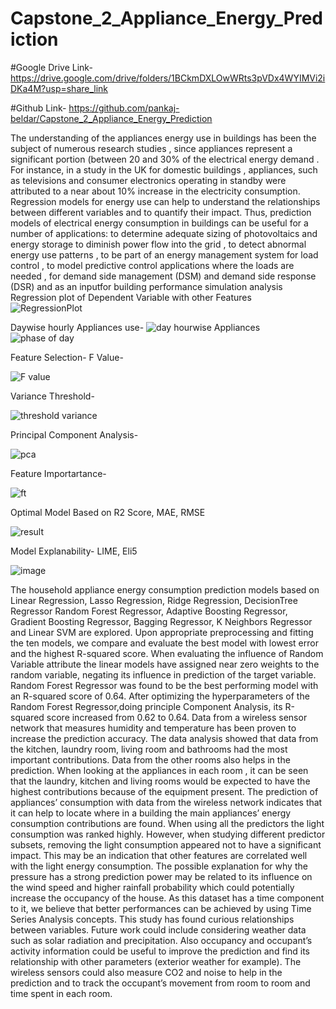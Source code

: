 # Capstone_2_Appliance_Energy_Prediction

#Google Drive Link- https://drive.google.com/drive/folders/1BCkmDXLOwWRts3pVDx4WYIMVi2iDKa4M?usp=share_link

#Github Link- https://github.com/pankaj-beldar/Capstone_2_Appliance_Energy_Prediction

The understanding of the appliances energy use in buildings has been the subject of numerous research studies , since appliances represent a significant portion (between 20 and 30% of the electrical energy demand . For instance, in a study in the UK for domestic buildings , appliances, such as televisions and consumer electronics operating in standby were attributed to a near about 10% increase in the electricity consumption. Regression models for energy use can help to understand the relationships between different variables and to quantify their impact. Thus, prediction models of electrical energy consumption in buildings can be useful for a number of applications: to determine adequate sizing of photovoltaics and energy storage to diminish power flow into the grid , to detect abnormal energy use patterns , to be part of an energy management system for load control , to model predictive control applications where the loads are needed , for demand side management (DSM) and demand side response (DSR) and as an inputfor building performance simulation analysis
Regression plot of Dependent Variable with other Features
![RegressionPlot](https://user-images.githubusercontent.com/111692879/199649195-4d1664f7-f77f-42a3-aad1-6cc368bae5e4.png)

Daywise hourly Appliances use-
![day hourwise Appliances](https://user-images.githubusercontent.com/111692879/199649307-c6a09056-bca3-4dcb-b38b-a54a1e15f233.png)
![phase of day](https://user-images.githubusercontent.com/111692879/199649394-aded34c3-db72-4abc-a097-fcde00638c97.png)

Feature Selection-
F Value-

![F value](https://user-images.githubusercontent.com/111692879/199649454-09a99f99-950f-488f-8e53-201ef203f02b.png)

Variance Threshold-

![threshold variance](https://user-images.githubusercontent.com/111692879/199649544-fde47b5f-f72b-4119-931c-950ac73be9be.png)

Principal Component Analysis-

![pca](https://user-images.githubusercontent.com/111692879/199649584-8bd1f456-8bfd-4f89-be8c-e8e0dd734f80.png)

Feature Importartance-

![ft](https://user-images.githubusercontent.com/111692879/199897746-b5a56d96-bfb0-48e8-8c41-af59468be97b.png)


Optimal Model Based on R2 Score, MAE, RMSE

![result](https://user-images.githubusercontent.com/111692879/199649795-25e666c0-d512-4b50-a2f3-1496fc6e6b81.png)

Model Explanability- LIME, Eli5

![image](https://user-images.githubusercontent.com/111692879/199649880-52ae52de-e8f2-41bc-956c-d82e571291d5.png)


The household appliance energy consumption prediction models based on Linear Regression, Lasso Regression, Ridge Regression, DecisionTree Regressor Random Forest Regressor, Adaptive Boosting Regressor, Gradient Boosting Regressor, Bagging Regressor, K Neighbors Regressor and Linear SVM are explored.
Upon appropriate preprocessing and fitting the ten models, we compare and evaluate the best model with lowest error and the highest R-squared score.
When evaluating the influence of Random Variable attribute the linear models have assigned near zero weights to the random variable, negating its influence in prediction of the target variable.
Random Forest Regressor was found to be the best performing model with an R-squared score of 0.64.
After optimizing the hyperparameters of the Random Forest Regressor,doing principle Component Analysis, its R-squared score increased from 0.62 to 0.64.
Data from a wireless sensor network that measures humidity and temperature has been proven to increase the prediction accuracy. The data analysis showed that data from the kitchen, laundry room, living room and bathrooms had the most important contributions. Data from the other rooms also helps in the prediction. When looking at the appliances in each room , it can be seen that the laundry, kitchen and living rooms would be expected to have the highest contributions because of the equipment present. The prediction of appliances’ consumption with data from the wireless network indicates that it can help to locate where in a building the main appliances’ energy consumption contributions are found.
When using all the predictors the light consumption was ranked highly. However, when studying different predictor subsets, removing the light consumption appeared not to have a significant impact. This may be an indication that other features are correlated well with the light energy consumption.
The possible explanation for why the pressure has a strong prediction power may be related to its influence on the wind speed and higher rainfall probability which could potentially increase the occupancy of the house.
As this dataset has a time component to it, we believe that better performances can be achieved by using Time Series Analysis concepts.
This study has found curious relationships between variables. Future work could include considering weather data such as solar radiation and precipitation. Also occupancy and occupant’s activity information could be useful to improve the prediction and find its relationship with other parameters (exterior weather for example). The wireless sensors could also measure CO2 and noise to help in the prediction and to track the occupant’s movement from room to room and time spent in each room.
